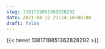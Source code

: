 ```yaml
---
slug: 1381719851362828292
date: 2021-04-12 21:24:18+00:00
draft: false
---
```


{{< tweet 1381719851362828292 >}}
